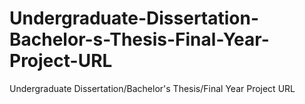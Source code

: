 # Undergraduate-Dissertation-Bachelor-s-Thesis-Final-Year-Project-URL
Undergraduate Dissertation/Bachelor's Thesis/Final Year Project URL
